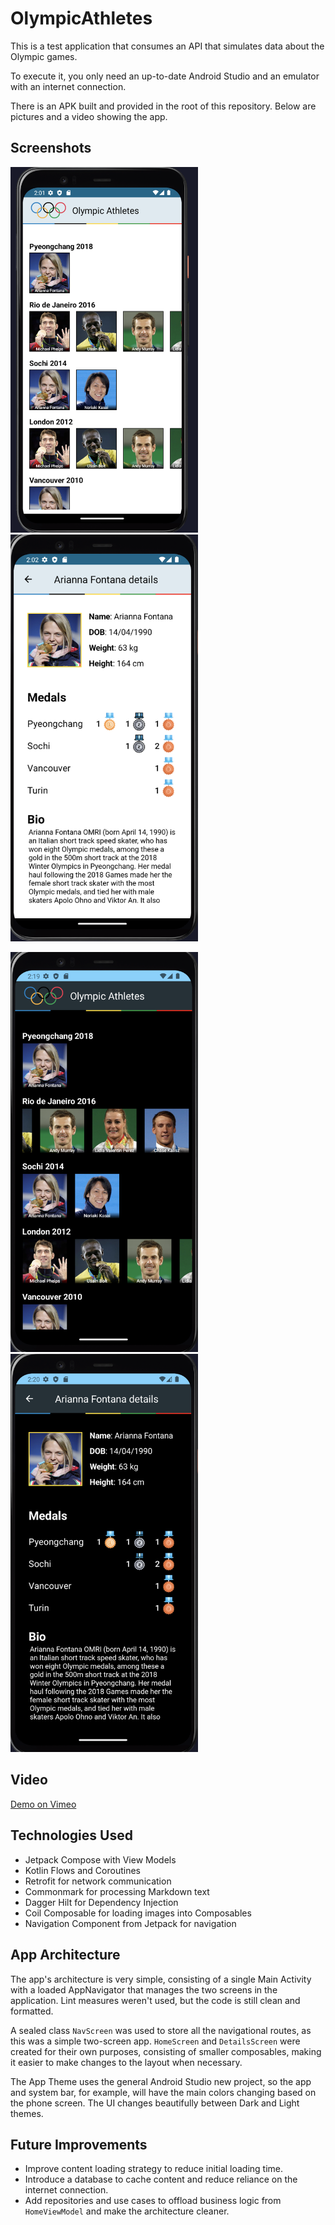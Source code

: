 # OlympicAthletes

This is a test application that consumes an API that simulates data about the Olympic games.

To execute it, you only need an up-to-date Android Studio and an emulator with an internet connection.

There is an APK built and provided in the root of this repository. Below are pictures and a video showing the app.

## Screenshots

<p float="left">
  <img src="mocks/home_screen_light.png" alt="Screenshot 1" width="300"/>
  <img src="mocks/details_screen_light.png" alt="Screenshot 2" width="300"/>
</p>

<p float="left">
  <img src="mocks/home_screen_dark.png" alt="Screenshot 3" width="300"/>
  <img src="mocks/details_screen_dark.png" alt="Screenshot 4" width="300"/>
</p>

## Video

[Demo on Vimeo](https://vimeo.com/845046843?share=copy)

## Technologies Used

- Jetpack Compose with View Models
- Kotlin Flows and Coroutines
- Retrofit for network communication
- Commonmark for processing Markdown text
- Dagger Hilt for Dependency Injection
- Coil Composable for loading images into Composables
- Navigation Component from Jetpack for navigation

## App Architecture

The app's architecture is very simple, consisting of a single Main Activity with a loaded AppNavigator that manages the two screens in the application. Lint measures weren't used, but the code is still clean and formatted.

A sealed class `NavScreen` was used to store all the navigational routes, as this was a simple two-screen app. `HomeScreen` and `DetailsScreen` were created for their own purposes, consisting of smaller composables, making it easier to make changes to the layout when necessary.

The App Theme uses the general Android Studio new project, so the app and system bar, for example, will have the main colors changing based on the phone screen. The UI changes beautifully between Dark and Light themes.

## Future Improvements

- Improve content loading strategy to reduce initial loading time.
- Introduce a database to cache content and reduce reliance on the internet connection.
- Add repositories and use cases to offload business logic from `HomeViewModel` and make the architecture cleaner.
